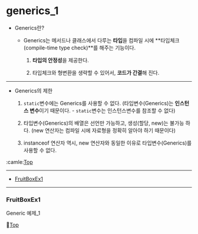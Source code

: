 # generics_1

* Generics란?

	* Generics는 메서드나 클래스에서 다루는 **타입**을 컴파일 시에 **타입체크(compile-time type check)**를 해주는 기능이다.

		1. **타입의 안정성**을 제공한다.
	
		1. 타입체크와 형변환을 생략할 수 있어서, **코드가 간결**해 진다.
	
---

* Generics의 제한

	1. ``static``변수에는 Generics를 사용할 수 없다.
	(타입변수(Generics)는 **인스턴스 변수**이기 때문이다. - ``static``변수는 인스턴스변수를 참조할 수 없다)
	
	1. 타입변수(Generics)의 배열은 선언만 가능하고, 생성(할당, new)는 불가능 하다.
	(new 연산자는 컴파일 시에 자료형을 정확히 알아야 하기 때문이다)
	
	1. instanceof 연산자 역시, new 연산자와 동일한 이유로 타입변수(Generics)를 사용할 수 없다.
	
:camle:[Top](#generics_1)

---

* [FruitBoxEx1](#fruitboxex1)

---

### FruitBoxEx1

Generic 예제_1

:camel:[Top](#generics_1)